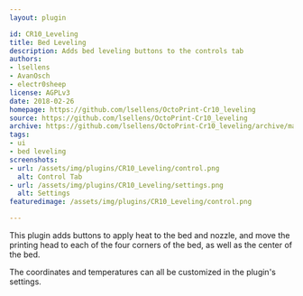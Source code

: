 ```yaml
---
layout: plugin

id: CR10_Leveling
title: Bed Leveling
description: Adds bed leveling buttons to the controls tab
authors: 
- lsellens
- AvanOsch
- electr0sheep
license: AGPLv3
date: 2018-02-26
homepage: https://github.com/lsellens/OctoPrint-Cr10_leveling
source: https://github.com/lsellens/OctoPrint-Cr10_leveling
archive: https://github.com/lsellens/OctoPrint-Cr10_leveling/archive/master.zip
tags:
- ui
- bed leveling
screenshots:
- url: /assets/img/plugins/CR10_Leveling/control.png
  alt: Control Tab
- url: /assets/img/plugins/CR10_Leveling/settings.png
  alt: Settings
featuredimage: /assets/img/plugins/CR10_Leveling/control.png

---
```


This plugin adds buttons to apply heat to the bed and nozzle, and move the
printing head to each of the four corners of the bed, as well as the center of
the bed.

The coordinates and temperatures can all be customized in the plugin's settings.
